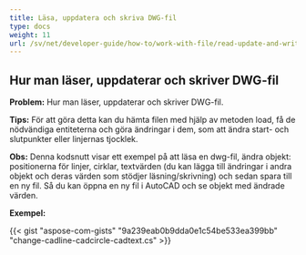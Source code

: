 ```yaml
---
title: Läsa, uppdatera och skriva DWG-fil
type: docs
weight: 11
url: /sv/net/developer-guide/how-to/work-with-file/read-update-and-write-dwg-file/
---
```


## **Hur man läser, uppdaterar och skriver DWG-fil**

**Problem:** Hur man läser, uppdaterar och skriver DWG-fil.

**Tips:** För att göra detta kan du hämta filen med hjälp av metoden load, få de nödvändiga entiteterna och göra ändringar i dem, som att ändra start- och slutpunkter eller linjernas tjocklek.

**Obs:** Denna kodsnutt visar ett exempel på att läsa en dwg-fil, ändra objekt: positionerna för linjer, cirklar, textvärden (du kan lägga till ändringar i andra objekt och deras värden som stödjer läsning/skrivning) och sedan spara till en ny fil. Så du kan öppna en ny fil i AutoCAD och se objekt med ändrade värden.

**Exempel:**

{{< gist "aspose-com-gists" "9a239eab0b9dda0e1c54be533ea399bb" "change-cadline-cadcircle-cadtext.cs" >}}
